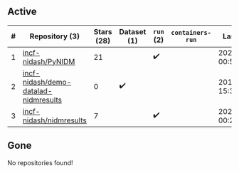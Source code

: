 ## Active
| # | Repository (3) | Stars (28) | Dataset (1) | `run` (2) | `containers-run` | Last Modified |
| --- | --- | --- | --- | --- | --- | --- |
| 1 | [incf-nidash/PyNIDM](https://github.com/incf-nidash/PyNIDM) | 21 |  | :heavy_check_mark: |  | 2024-12-10 00:58:13+00:00 |
| 2 | [incf-nidash/demo-datalad-nidmresults](https://github.com/incf-nidash/demo-datalad-nidmresults) | 0 | :heavy_check_mark: |  |  | 2018-08-08 15:35:53+00:00 |
| 3 | [incf-nidash/nidmresults](https://github.com/incf-nidash/nidmresults) | 7 |  | :heavy_check_mark: |  | 2025-02-04 00:23:47+00:00 |

## Gone
No repositories found!
